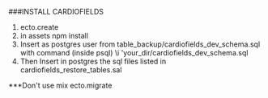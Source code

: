 ###INSTALL CARDIOFIELDS
1. ecto.create
2. in assets npm install
3. Insert as postgres user from table_backup/cardiofields_dev_schema.sql 
   with command (inside psql) \i 'your_dir/cardiofields_dev_schema.sql
4. Then Insert in postgres the sql files listed in cardiofields_restore_tables.sal

***Don't use mix ecto.migrate
  

